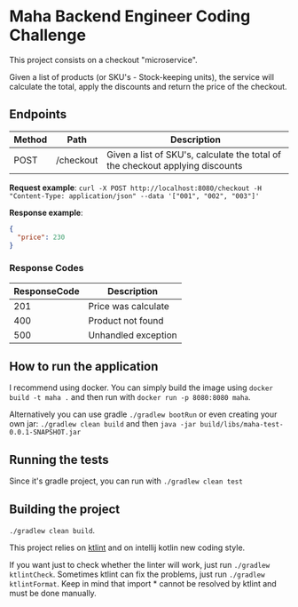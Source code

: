 # Maha Backend Engineer Coding Challenge

This project consists on a checkout "microservice".

Given a list of products (or SKU's - Stock-keeping units), the service will calculate the total, apply the discounts and
return the price of the checkout.

## Endpoints

| Method | Path      | Description                                                                   |
|--------|-----------|-------------------------------------------------------------------------------|
| POST   | /checkout | Given a list of SKU's, calculate the total of the checkout applying discounts |

**Request example**:
`curl -X POST http://localhost:8080/checkout -H "Content-Type: application/json" --data '["001", "002", "003"]'`

**Response example**:

```json
{
  "price": 230
}
```

### Response Codes

| ResponseCode | Description         |
|--------------|---------------------|
| 201          | Price was calculate |
| 400          | Product not found   |
| 500          | Unhandled exception |

## How to run the application

I recommend using docker. You can simply build the image using `docker build -t maha .` and then run
with `docker run -p 8080:8080 maha`.

Alternatively you can use gradle `./gradlew bootRun` or even creating your own jar: `./gradlew clean build` and
then `java -jar build/libs/maha-test-0.0.1-SNAPSHOT.jar`

## Running the tests

Since it's gradle project, you can run with `./gradlew clean test`

## Building the project

`./gradlew clean build`.

This project relies on [ktlint](https://ktlint.github.io/) and on intellij kotlin new coding style.

If you want just to check whether the linter will work, just run `./gradlew ktlintCheck`. Sometimes ktlint can fix the
problems, just run `./gradlew ktlintFormat`. Keep in mind that import * cannot be resolved by ktlint and must be done
manually.
